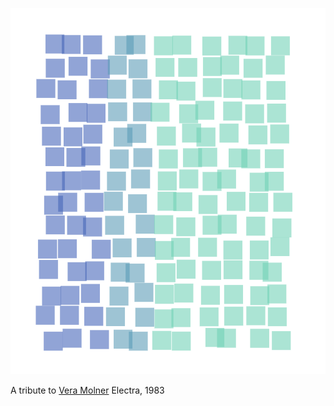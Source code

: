 ![preview](artegenerativa.png)

A tribute to [Vera Molner](https://images.squarespace-cdn.com/content/v1/55fb5ba0e4b0f81e4e52f39a/bb640be3-a7ea-4552-97d7-83c7b78b7021/65b125c4b488888d2e3b67ca_5_Vera+MOLNAR_Electra_1983_courtesy+of+MNB+Arts+and+Culture.jpg?format=2500w) 
Electra, 1983
